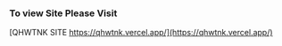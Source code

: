 ### To view Site Please Visit

[QHWTNK SITE https://qhwtnk.vercel.app/](https://qhwtnk.vercel.app/)
